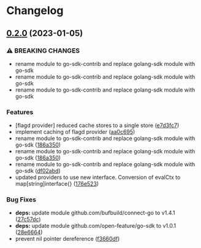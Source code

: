 # Changelog

## [0.2.0](https://github.com/james-milligan/go-sdk-contrib/compare/v0.1.0...v0.2.0) (2023-01-05)


### ⚠ BREAKING CHANGES

* rename module to go-sdk-contrib and replace golang-sdk module with go-sdk
* rename module to go-sdk-contrib and replace golang-sdk module with go-sdk
* rename module to go-sdk-contrib and replace golang-sdk module with go-sdk

### Features

* [flagd provider] reduced cache stores to a single store ([e7d3fc7](https://github.com/james-milligan/go-sdk-contrib/commit/e7d3fc7c747da387e67ebac16eaf397270fe7210))
* implement caching of flagd provider ([aa0c695](https://github.com/james-milligan/go-sdk-contrib/commit/aa0c69521e99b3afd594fbeb9adb2e00bdc6651e))
* rename module to go-sdk-contrib and replace golang-sdk module with go-sdk ([186a350](https://github.com/james-milligan/go-sdk-contrib/commit/186a3504e48c5668dcf4ea439bb7ff0ea73fe13c))
* rename module to go-sdk-contrib and replace golang-sdk module with go-sdk ([186a350](https://github.com/james-milligan/go-sdk-contrib/commit/186a3504e48c5668dcf4ea439bb7ff0ea73fe13c))
* rename module to go-sdk-contrib and replace golang-sdk module with go-sdk ([df02abd](https://github.com/james-milligan/go-sdk-contrib/commit/df02abdde9b35a271ca752b0392befc71f92d9e9))
* updated providers to use new interface. Conversion of evalCtx to map[string]interface{} ([176e523](https://github.com/james-milligan/go-sdk-contrib/commit/176e52391ce0a9c46da658d1e52a7b35a351656b))


### Bug Fixes

* **deps:** update module github.com/bufbuild/connect-go to v1.4.1 ([27c57dc](https://github.com/james-milligan/go-sdk-contrib/commit/27c57dca643e6eff900f75ff45d550c858b06ccc))
* **deps:** update module github.com/open-feature/go-sdk to v1.0.1 ([28e6664](https://github.com/james-milligan/go-sdk-contrib/commit/28e66648d7567f16b5cd2c4090ea38775ee37bbe))
* prevent nil pointer dereference ([f3660df](https://github.com/james-milligan/go-sdk-contrib/commit/f3660df3946bd9b36b9b882c161bfc25d4cb663f))
